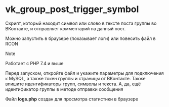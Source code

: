 # vk_group_post_trigger_symbol
Скрипт, который находит символ или слово в тексте поста группы во ВКонтакте, и отправляет комментарий на данный пост.

Можно запустить в браузере (показывает логи) или повесить файл в RCON

> [!NOTE]
> Работает с PHP 7.4 и выше
> 
> Перед запуском, откройте файл и укажите параметры для подключения к MySQL, а также токен группы и страницы от ВКонтакте.
> Также впишите идентификаторы групп, символы и текста.
> А, да, ещё идентификатор группы в методе отправки сообщения

Файл **logs.php** создан для просмотра статистики в браузере
